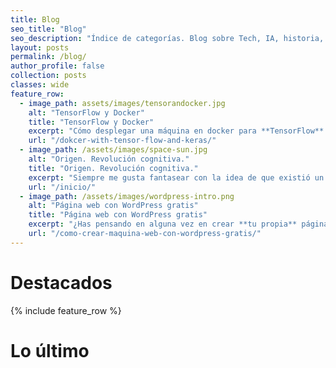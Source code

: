 ```yaml
---
title: Blog
seo_title: "Blog"
seo_description: "Índice de categorías. Blog sobre Tech, IA, historia, filosofía y cada una de mis nuevas pasiones. TensorFlow, Keras, buenas prácticas de programación, DDD, Symfony y PHP... y mucho más"
layout: posts
permalink: /blog/
author_profile: false
collection: posts
classes: wide
feature_row:
  - image_path: assets/images/tensorandocker.jpg
    alt: "TensorFlow y Docker"
    title: "TensorFlow y Docker"
    excerpt: "Cómo desplegar una máquina en docker para **TensorFlow**. Containerize it!"
    url: "/dokcer-with-tensor-flow-and-keras/"
  - image_path: /assets/images/space-sun.jpg
    alt: "Origen. Revolución cognitiva."
    title: "Origen. Revolución cognitiva."
    excerpt: "Siempre me gusta fantasear con la idea de que existió un momento perdido en nuestra humanidad, en el cual existió una chispa que comenzó  nuestro origen como humanos..."
    url: "/inicio/"
  - image_path: /assets/images/wordpress-intro.png
    alt: "Página web con WordPress gratis"
    title: "Página web con WordPress gratis"
    excerpt: "¿Has pensando en alguna vez en crear **tu propia** página bajo un dominio personalizado?"
    url: "/como-crear-maquina-web-con-wordpress-gratis/"
---
```


<h1 id="page-title" class="page__title post-header-sm">
<i class="fas fa-star-of-david" style="color: #6f8f68; width: 25px;"></i>
 Destacados
</h1>

{% include feature_row %}
<h1 id="page-title" class="page__title post-header-sm">
<i class="far fa-clock" style="color: #6f8f68; width: 25px;"></i>
 Lo último
</h1>

